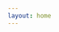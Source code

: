 ```yaml
---
layout: home
---
```


<script setup>
import Home from "./components/home.vue";
</script>

<Home></Home>

<style>
  .VPHome{
    padding:0 !important;
  }
  .VPContent {
    width: 100vw;
    height: 100vh;
    overflow: hidden;
  }
</style>
